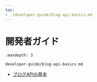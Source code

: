 ```yaml
---
toc:
- ./developer-guide/blog-api-basics.md
---
```

# 開発者ガイド

```{toctree}
:maxdepth: 3

developer-guide/blog-api-basics.md
```

* [ブログAPIの基本](./developer-guide/blog-api-basics.md)
